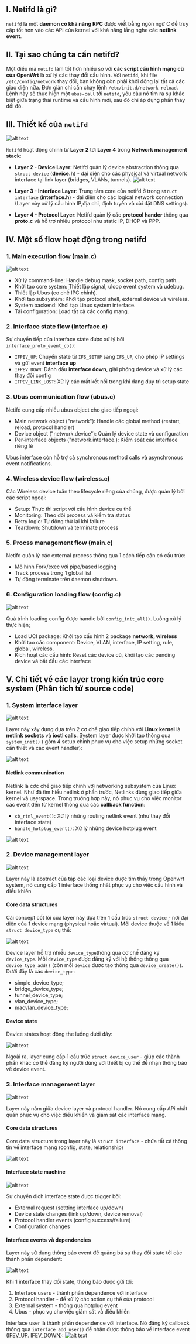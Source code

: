 
## I. Netifd là gì?

`netifd` là một **daemon có khả năng RPC** được viết bằng ngôn ngữ C để truy cập tốt hơn vào các API của kernel với khả năng lắng nghe các **netlink event**.

## II. Tại sao chúng ta cần netifd?

Một điều mà `netifd` làm tốt hơn nhiều so với **các script cấu hình mạng cũ của OpenWrt** là xử lý các thay đổi cấu hình. Với `netifd`, khi file `/etc/config/network` thay đổi, bạn không còn phải khởi động lại tất cả các giao diện nữa. Đơn giản chỉ cần chạy lệnh `/etc/init.d/network reload`. Lệnh này sẽ thực hiện một `ubus-call` tới `netifd`, yêu cầu nó tìm ra sự khác biệt giữa trạng thái runtime và cấu hình mới, sau đó chỉ áp dụng phần thay đổi đó.

## III. Thiết kế của `netifd`

![alt text](/image/netifd_layer.png)

`Netifd` hoạt động chính từ **Layer 2** tới **Layer 4** trong **Network management stack**:
- **Layer 2 - Device Layer**: Netifd quản lý device abstraction thông qua `struct device` (**device.h**) - đại diện cho các physical và virtual network interface tại link layer (bridges, VLANs, tunnels).
    ![alt text](/image/struct_device.png)

- **Layer 3 - Interface Layer**: Trung tâm core của netifd ở trong `struct interface` (**interface.h**) - đại diện cho các logical network connection (Layer này xử lý cấu hình IP,địa chỉ, định tuyến và cài đặt DNS settings).
- **Layer 4 - Protocol Layer**: Netifd quản lý các **protocol hander** thông qua **proto.c** và hỗ trợ nhiều protocol như static IP, DHCP và PPP.


## IV. Một số flow hoạt động trong netifd

### 1. Main execution flow (main.c)
![alt text](/image/main.flow.png)

- Xử lý command-line: Handle debug mask, socket path, config path...
- Khởi tạo core system: Thiết lập signal, uloop event system và udebug.
- Thiết lập Ubus (cơ chế IPC chính).
- Khởi tạo subsystem: Khởi tạo protocol shell, external device và wireless.
- System backend: Khởi tạo Linux system interface.
- Tải configuration: Load tất cả các config mạng.
### 2. Interface state flow (interface.c)
Sự chuyển tiếp của interface state được xử lý bởi `interface_proto_event_cb()`:
- `IFPEV_UP`: Chuyển state từ `IFS_SETUP` sang `IFS_UP`, cho phép IP settings và gửi event **interface up**
- `IFPEV_DOWN`: Đánh dấu **interface down**, giải phóng device và xử lý các thay đổi config
- `IFPEV_LINK_LOST`: Xử lý các mất kết nối trong khi đang duy trì setup state
### 3. Ubus communication flow (ubus.c)
Netifd cung cấp nhiều ubus object cho giao tiếp ngoại:
- Main network object ("network"): Handle các global method (restart, reload, protocol handler)
- Device object ("network.device"): Quản lý device state và configuration
- Per-interface objects ("network.interface.<name>): Kiểm soát các interface riêng lẻ

Ubus interface còn hỗ trợ cả synchronous method calls và asynchronous event notifications.
### 4. Wireless device flow (wireless.c)
Các Wireless device tuân theo lifecycle riêng của chúng, được quản lý bởi các script ngoại:
- Setup: Thực thi script với cấu hình device cụ thể
- Monitoring: Theo dõi process và kiểm tra status
- Retry logic: Tự động thử lại khi failure
- Teardown: Shutdown và terminate process
### 5. Procss management flow (main.c)
Netifd quản lý các external process thông qua 1 cách tiếp cận có cấu trúc:
- Mô hình Fork/exec với pipe/based logging
- Track process trong 1 global list
- Tự động terminate trên daemon shutdown.
### 6. Configuration loading flow (config.c)
![alt text](/image/config_flow.png)

Quá trình loading config được handle bởi `config_init_all()`. Luồng xử lý thực hiện;
- Load UCI package: Khởi tạo cấu hình 2 package **network, wireless**
- Khởi tạo các component: Device, VLAN, interface, IP setting, rule, global, wireless.
- Kích hoạt các cấu hình: Reset các device cũ, khởi tạo các pending device và bắt đầu các interface


## V. Chi tiết về các layer trong kiến trúc core system (Phân tích từ source code)
### 1. System interface layer
![alt text](/image/system_layer_archi.png)

Layer này xây dựng dựa trên 2 cơ chế giao tiếp chính với **Linux kernel** là **netlink sockets** và **ioctl calls**. System layer được khởi tạo thông qua `system_init()` ( gồm 4 setup chính phục vụ cho việc setup những socket cần thiết và các event handler):

![alt text](/image/system_init.png)

#### Netlink communication
Netlink là cơc chế giao tiếp chính với networking subsystem của Linux kernel. Như đã tìm hiểu netlink ở phần trước, Netlinks dùng giao tiếp giữa kernel và userspace. Trong trường hợp này, nó phục vụ cho việc monitor các event đến từ kernel thông qua các **callback function**:
- `cb_rtnl_event()`: Xử lý những routing netlink event (như thay đổi interface state)
- `handle_hotplug_event()`: Xử lý những device hotplug event

![alt text](/image/system_event_handler.png)

### 2. Device management layer
![alt text](/image/device_layer_archi.png)

Layer này là abstract của tập các loại device được tìm thấy trong Openwrt system, nó cung cấp 1 interface thống nhất phục vụ cho việc cấu hình và điều khiển 

#### Core data structures
Cái concept cốt lõi của layer này dựa trên 1 cấu trúc `struct device` - nơi đại diện của 1 device mạng (physical hoặc virtual). Mỗi device thuộc về 1 kiểu `struct device_type` cụ thể:

![alt text](/image/device_struct.png)

Device layer hỗ trợ nhiều `device_type`thông qua cơ chế đăng ký `device_type`. Mỗi `device_type` được đăng ký với hệ thống thông qua `device_type_add()` (còn mỗi `device` được tạo thông qua `device_create()`). Dưới đây là các `device_type`:
- simple_device_type;
- bridge_device_type;
- tunnel_device_type;
- vlan_device_type;
- macvlan_device_type;

#### Device state
Device states hoạt động the luồng dưới đây:

![alt text](/image/device_state.png)


Ngoài ra, layer cung cấp 1 cấu trúc `struct device_user` - giúp các thành phần khác có thể đăng ký người dùng với thiết bị cụ thể để nhạn thông báo về device event.

### 3. Interface management layer
![alt text](/image/interface_layer.png)

Layer này nằm giữa device layer và protocol handler. Nó cung cấp APi nhất quán phục vụ cho việc điều khiển và giám sát các interface mạng.

#### Core data structures
Core data structure trong layer này là `struct interface` - chứa tất cả thông tin về interface mạng (config, state, relationship)

![alt text](/image/interface_struct.png)

#### Interface state machine
![alt text](/image/interface_state.png)

Sự chuyển dịch interface state được trigger bởi:
- External request (settting interface up/down)
- Device state changes (link up/down, device removal)
- Protocol handler events (config success/failure)
- Configuration changes

#### Interface events và dependencies
Layer này sử dụng thông báo event để quảng bá sự thay đổi state tới các thành phần dependent:

![alt text](/image/interface_event.png)

Khi 1 interface thay đổi state, thông báo được gửi tới:
1. Interface users - thành phần dependence với interface
2. Protocol handler - để xử lý các action cụ thể của protocol
3. External system - thông qua hotplug event
4. Ubus - phục vụ cho việc giám sát và điều khiển

Interface user là thành phần dependence với interface. Nó đăng ký callback thông qua `interface_add_user()` để nhận được thông báo về interface event (IFEV_UP. IFEV_DOWN):
![alt text](/image/interface_dependence.png)

